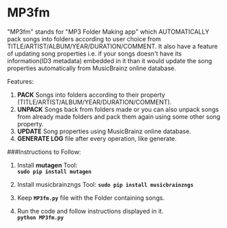 MP3fm
=====

"MP3fm" stands for "MP3 Folder Making app" which AUTOMATICALLY pack songs into folders according to user choice from 
TITLE/ARTIST/ALBUM/YEAR/DURATION/COMMENT. It also have a feature of updating song properties i.e. if your songs doesn't 
have its information(ID3 metadata) embedded in it than it would update the song properties automatically from MusicBrainz 
online database.

Features:   
1. **PACK** Songs into folders according to their property (TITLE/ARTIST/ALBUM/YEAR/DURATION/COMMENT).          
2. **UNPACK** Songs back from folders made or you can also unpack songs from already made folders and pack them again using some other song property.        
3. **UPDATE** Song properties using MusicBrainz online database.          
4. **GENERATE LOG** file after every operation, like generate.            



###Instructions to Follow:   

1. Install **mutagen** Tool:    
**`sudo pip install mutagen`**         

2. Install musicbrainzngs Tool:
**`sudo pip install musicbrainzngs`**         

3. Keep **`MP3fm.py`** file with the Folder containing songs.

4. Run the code and follow instructions displayed in it.    
**`python MP3fm.py`**   




